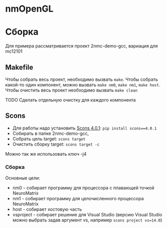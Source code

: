 # nmOpenGL

# Сборка
Для примера рассматривается проект 2nmc-demo-gcc, вариация для mc12101

## Makefile 

Чтобы собрать весь проект, необходимо вызвать `make`. Чтобы собрать какой-то один компонент, можно вызвать `make nm0`, `make nm1`, `make host`. Чтобы очистить весь проект необходимо вызвать `make clean`

TODO
Сделать отдельную очистку для каждого компонента


## Scons 

- Для работы надо установить [Scons 4.0.1](https://www.scons.org/doc/production/HTML/scons-user.html#chap-build-install): `pip install scons==4.0.1`
- Собирать в папке 2nmc-demo-gcc,
- Собрать цель target: `scons target`
- Очистить сборку target: `scons target -c`

Можно так же использовать ключ -j4

### Сборка

Основные цели:
- nm0 - собирает программу для процессора с плавающей точкой NeuroMatrix
- nm1 - собирает программу для целочисленного процессора NeuroMatrix
- host - собирает хостовую часть
- vsproject - собирает решение для Visual Studio (версию Visual Studio можно выбрать задав аргумент vs, например `scons project vs=14.0`)





